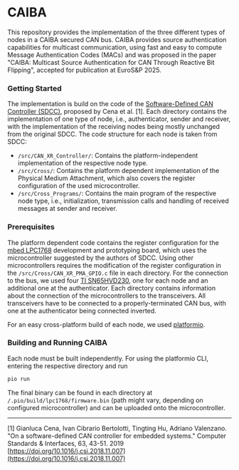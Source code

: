 # CAIBA
This repository provides the implementation of the three different types of nodes in a CAIBA secured CAN bus.
CAIBA provides source authentication capabilities for multicast communication, using fast and easy to compute Message Authentication Codes (MACs) and was proposed in the paper "CAIBA: Multicast Source Authentication for CAN Through Reactive Bit Flipping", accepted for publication at EuroS&P 2025.

### Getting Started
The implementation is build on the code of the [Software-Defined CAN Controller (SDCC)](https://github.com/minimap-xl/sdcc), proposed by Cena et al. [1].
Each directory contains the implementation of one type of node, i.e., authenticator, sender and receiver, with the implementation of the receiving nodes being mostly unchanged from the original SDCC.
The code structure for each node is taken from SDCC:

- `/src/CAN_XR_Controller/`: Contains the platform-independent implementation of the respective node type.
- `/src/Cross/`: Contains the platform dependent implementation of the Physical Medium Attachment, which also covers the register configuration of the used microcontroller.
- `/src/Cross_Programs/`: Contains the main program of the respective node type, i.e., initialization, transmission calls and handling of received messages at sender and receiver.

### Prerequisites
The platform dependent code contains the register configuration for the [mbed LPC1768](https://os.mbed.com/platforms/mbed-LPC1768/) development and prototyping board, which uses the microcontroller suggested by the authors of SDCC.
Using other microcontrollers requires the modification of the register configuration in the `/src/Cross/CAN_XR_PMA_GPIO.c` file in each directory. 
For the connection to the bus, we used four [TI SN65HVD230](https://www.ti.com/product/de-de/SN65HVD230), one for each node and an additional one at the authenticator.
Each directory contains information about the connection of the microcontrollers to the transceivers.
All transceivers have to be connected to a properly-terminated CAN bus, with one at the authenticator being connected inverted. 

For an easy cross-platform build of each node, we used [platformio](https://platformio.org/).

### Building and Running CAIBA
Each node must be built independently.
For using the platformio CLI, entering the respective directory and run
```bash
pio run
```
The final binary can be found in each directory at `/.pio/build/lpc1768/firmware.bin` (path might vary, depending on configured microcontroller) and can be uploaded onto the microcontroller.

---
[1] Gianluca Cena, Ivan Cibrario Bertolotti, Tingting Hu, Adriano Valenzano. "On a software-defined CAN controller for embedded systems." Computer Standards & Interfaces, 63, 43-51. 2019 [https://doi.org/10.1016/j.csi.2018.11.007](https://doi.org/10.1016/j.csi.2018.11.007)